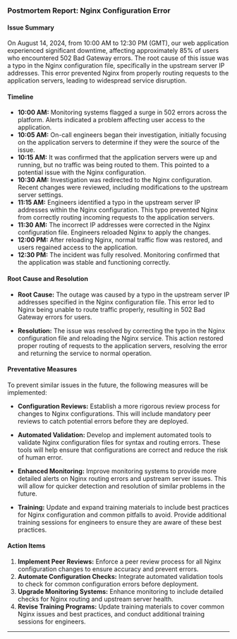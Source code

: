 ### Postmortem Report: Nginx Configuration Error

#### Issue Summary
On August 14, 2024, from 10:00 AM to 12:30 PM (GMT), our web application experienced significant downtime, affecting approximately 85% of users who encountered 502 Bad Gateway errors. The root cause of this issue was a typo in the Nginx configuration file, specifically in the upstream server IP addresses. This error prevented Nginx from properly routing requests to the application servers, leading to widespread service disruption.

#### Timeline

- **10:00 AM:** Monitoring systems flagged a surge in 502 errors across the platform. Alerts indicated a problem affecting user access to the application.
- **10:05 AM:** On-call engineers began their investigation, initially focusing on the application servers to determine if they were the source of the issue.
- **10:15 AM:** It was confirmed that the application servers were up and running, but no traffic was being routed to them. This pointed to a potential issue with the Nginx configuration.
- **10:30 AM:** Investigation was redirected to the Nginx configuration. Recent changes were reviewed, including modifications to the upstream server settings.
- **11:15 AM:** Engineers identified a typo in the upstream server IP addresses within the Nginx configuration. This typo prevented Nginx from correctly routing incoming requests to the application servers.
- **11:30 AM:** The incorrect IP addresses were corrected in the Nginx configuration file. Engineers reloaded Nginx to apply the changes.
- **12:00 PM:** After reloading Nginx, normal traffic flow was restored, and users regained access to the application.
- **12:30 PM:** The incident was fully resolved. Monitoring confirmed that the application was stable and functioning correctly.

#### Root Cause and Resolution

- **Root Cause:** The outage was caused by a typo in the upstream server IP addresses specified in the Nginx configuration file. This error led to Nginx being unable to route traffic properly, resulting in 502 Bad Gateway errors for users.
  
- **Resolution:** The issue was resolved by correcting the typo in the Nginx configuration file and reloading the Nginx service. This action restored proper routing of requests to the application servers, resolving the error and returning the service to normal operation.

#### Preventative Measures

To prevent similar issues in the future, the following measures will be implemented:

- **Configuration Reviews:** Establish a more rigorous review process for changes to Nginx configurations. This will include mandatory peer reviews to catch potential errors before they are deployed.
  
- **Automated Validation:** Develop and implement automated tools to validate Nginx configuration files for syntax and routing errors. These tools will help ensure that configurations are correct and reduce the risk of human error.

- **Enhanced Monitoring:** Improve monitoring systems to provide more detailed alerts on Nginx routing errors and upstream server issues. This will allow for quicker detection and resolution of similar problems in the future.

- **Training:** Update and expand training materials to include best practices for Nginx configuration and common pitfalls to avoid. Provide additional training sessions for engineers to ensure they are aware of these best practices.

#### Action Items

1. **Implement Peer Reviews:** Enforce a peer review process for all Nginx configuration changes to ensure accuracy and prevent errors.
2. **Automate Configuration Checks:** Integrate automated validation tools to check for common configuration errors before deployment.
3. **Upgrade Monitoring Systems:** Enhance monitoring to include detailed checks for Nginx routing and upstream server health.
4. **Revise Training Programs:** Update training materials to cover common Nginx issues and best practices, and conduct additional training sessions for engineers.

---
